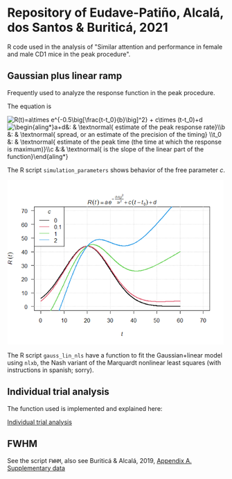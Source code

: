 # Repository of Eudave-Patiño, Alcalá, dos Santos & Buriticá, 2021 

R code used in the analysis of "Similar attention and performance in female and male CD1 mice in the peak procedure".

## Gaussian plus linear ramp

Frequently used to analyze the response function in the peak procedure. 

The equation is

<img dpi=300 src="https://latex.codecogs.com/svg.image?R(t)=a\times&space;e^{-0.5\big[\frac{t-t_0}{b}\big]^2}&space;&plus;&space;c\times&space;(t-t_0)&plus;d" title="R(t)=a\times e^{-0.5\big[\frac{t-t_0}{b}\big]^2} + c\times (t-t_0)+d" />

<img src="https://latex.codecogs.com/svg.image?\begin{aling*}a&plus;d&:&space;&&space;\textnormal{&space;estimate&space;of&space;the&space;peak&space;response&space;rate}\\b&space;&:&space;&&space;\textnormal{&space;spread,&space;or&space;an&space;estimate&space;of&space;the&space;precision&space;of&space;the&space;timing}&space;\\t_0&space;&:&space;&&space;\textnormal{&space;estimate&space;of&space;the&space;peak&space;time&space;(the&space;time&space;at&space;which&space;the&space;response&space;is&space;maximum)}\\c&space;&:&&space;\textnormal{&space;is&space;the&space;slope&space;of&space;the&space;linear&space;part&space;of&space;the&space;function}\end{aling*}&space;" title="\begin{aling*}a+d&: & \textnormal{ estimate of the peak response rate}\\b &: & \textnormal{ spread, or an estimate of the precision of the timing} \\t_0 &: & \textnormal{ estimate of the peak time (the time at which the response is maximum)}\\c &:& \textnormal{ is the slope of the linear part of the function}\end{aling*} " />

The R script `simulation_parameters` shows behavior of the free parameter _c_. 

 <img src="https://github.com/jealcalat/gaussian-plus-linear/blob/main/c.png" width="500px"/>

The R script `gauss_lin_nls` have a function to fit the Gaussian+linear model using `nlxb`, the Nash variant of the Marquardt nonlinear least squares (with instructions in spanish; sorry).

## Individual trial analysis

The function used is implemented and explained here:

[Individual trial analysis](https://github.com/jealcalat/start_stop_peak_procedure)

## FWHM

See the script `FWHM`, also see Buriticá & Alcalá, 2019, [Appendix A. Supplementary data](https://www.sciencedirect.com/science/article/abs/pii/S0376635719300816)


